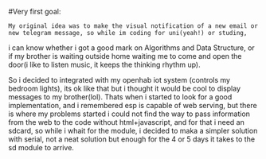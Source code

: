 #Very first goal:

    My original idea was to make the visual notification of a new email or new telegram message, so while im coding for uni(yeah!) or studing, 
  i can know whether i got a good mark on Algorithms and Data Structure,
  or if my brother is waiting outside home waiting me to come and open the door(i like to listen music, it keeps the thinking rhythm up).
  
  So i decided to integrated with my openhab iot system (controls my bedroom lights), its ok like that but i thought it would be cool to display messages to my brother(lol).
  Thats when i started to look for a good implementation, and i remembered esp is capable of web serving, but there is where my problems started i could not find the way to pass information 
  from the web to the code without html+javascript, and for that i need an sdcard, so while i whait for the module, i decided to maka a simpler solution
  with serial, not a neat solution but enough for the 4 or 5 days it takes to the sd module to arrive.

